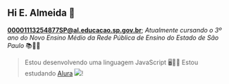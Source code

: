 ## Hi E. Almeida 👋
**00001113254877SP@al.educacao.sp.gov.br**;
*Atualmente cursando o 3º ano do Novo Ensino Médio da Rede Pública de Ensino do Estado de São Paulo* 📚👨‍🎓
>Estou desenvolvendo uma linguagem JavaScript 🖥️👨‍💻
Estou estudando [Alura](https://alura.com.br/)
![](https://media1.tenor.com/m/EkPgKfFQey0AAAAC/mav78aqui%C3%A9corinthians.gif)!

